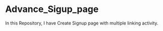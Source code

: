 # Advance_Sigup_page
In this Repository, I have Create Signup page with multiple linking activity. 
